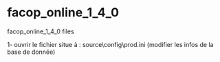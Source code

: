 # facop_online_1_4_0
facop_online_1_4_0 files

1- ouvrir le fichier situe à : source\config\prod.ini (modifier les infos de la base de donnée)
